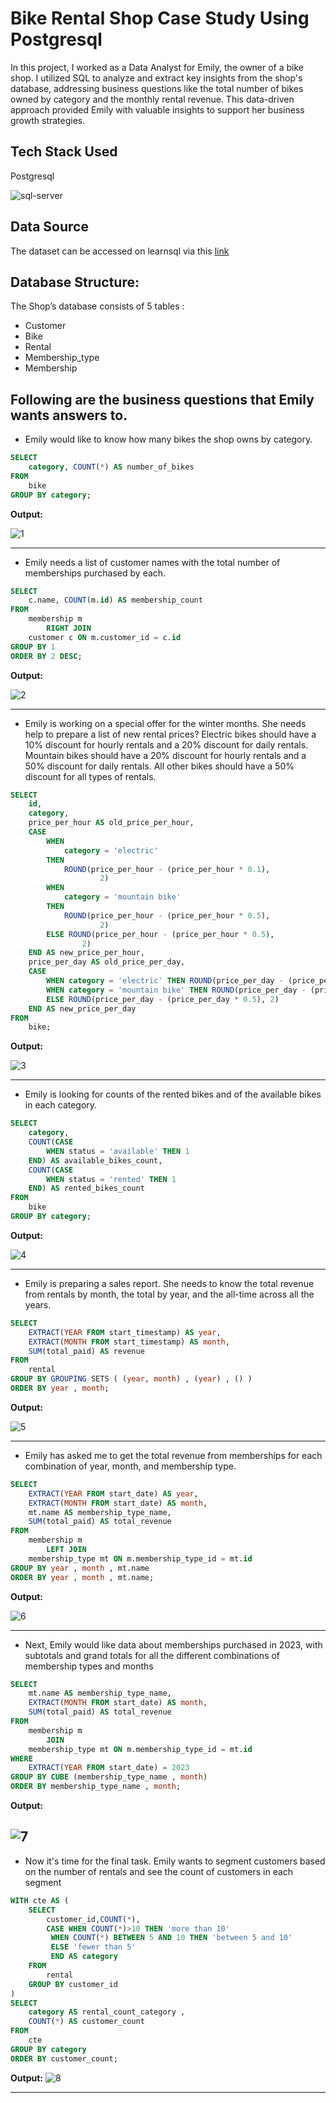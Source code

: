 
# Bike Rental Shop Case Study Using Postgresql

In this project, I worked as a Data Analyst for Emily, the owner of a bike shop. I utilized SQL to analyze and extract key insights from the shop's database, addressing business questions like the total number of bikes owned by category and the monthly rental revenue. This data-driven approach provided Emily with valuable insights to support her business growth strategies.

## Tech Stack Used 

Postgresql

![sql-server](https://github.com/user-attachments/assets/459cb5aa-236a-4aaa-b29a-41b648e446fa)

## Data Source
The dataset can be accessed on learnsql via this [link](https://learnsql.com/log-in/?redirect=/course/2023-advanced-sql-practice-challenges/november-challenge/introduction/introduction/)

## Database Structure:
The Shop’s database consists of 5 tables :
- Customer
- Bike
- Rental
- Membership_type
- Membership

## Following are the business questions that Emily wants answers to. 
- Emily would like to know how many bikes the shop owns by category. 
```sql
SELECT 
    category, COUNT(*) AS number_of_bikes
FROM
    bike
GROUP BY category;

```
**Output:**

![1](https://github.com/user-attachments/assets/ea6e5e97-eadf-45ab-8c97-3bab89155424)

------------------------------------------------------ 

- Emily needs a list of customer names with the total number of memberships purchased by each.

```sql
SELECT 
    c.name, COUNT(m.id) AS membership_count
FROM
    membership m
        RIGHT JOIN
    customer c ON m.customer_id = c.id
GROUP BY 1
ORDER BY 2 DESC;
```
**Output:**

![2](https://github.com/user-attachments/assets/ca84e559-62d1-4a28-9892-2a679a019c11)

------------------------------------------------------ 

- Emily is working on a special offer for the winter months. She needs help to prepare a list of new rental prices?
Electric bikes should have a 10% discount for hourly rentals and a 20% discount for daily rentals. Mountain bikes should have a 20% discount for hourly rentals and a 
50% discount for daily rentals. All other bikes should have a 50% discount for all types of rentals.


```sql
SELECT 
    id,
    category,
    price_per_hour AS old_price_per_hour,
    CASE
        WHEN
            category = 'electric'
        THEN
            ROUND(price_per_hour - (price_per_hour * 0.1),
                    2)
        WHEN
            category = 'mountain bike'
        THEN
            ROUND(price_per_hour - (price_per_hour * 0.5),
                    2)
        ELSE ROUND(price_per_hour - (price_per_hour * 0.5),
                2)
    END AS new_price_per_hour,
    price_per_day AS old_price_per_day,
    CASE
        WHEN category = 'electric' THEN ROUND(price_per_day - (price_per_day * 0.1), 2)
        WHEN category = 'mountain bike' THEN ROUND(price_per_day - (price_per_day * 0.5), 2)
        ELSE ROUND(price_per_day - (price_per_day * 0.5), 2)
    END AS new_price_per_day
FROM
    bike;
```            
**Output:**

![3](https://github.com/user-attachments/assets/649eab7d-d147-4963-9fa2-6a61c0af7b3d)

------------------------------------------------------ 

- Emily is looking for counts of the rented bikes and of the available bikes in each category.


```sql 
SELECT 
    category,
    COUNT(CASE
        WHEN status = 'available' THEN 1
    END) AS available_bikes_count,
    COUNT(CASE
        WHEN status = 'rented' THEN 1
    END) AS rented_bikes_count
FROM
    bike
GROUP BY category;
```  
**Output:**

![4](https://github.com/user-attachments/assets/9f3041d4-c916-4525-9fa0-14cb74eaca95)

------------------------------------------------------ 
- Emily is preparing a sales report. She needs to know the total revenue from rentals by month, the total by year, and the all-time across all the years. 
```sql 
SELECT 
    EXTRACT(YEAR FROM start_timestamp) AS year,
    EXTRACT(MONTH FROM start_timestamp) AS month,
    SUM(total_paid) AS revenue
FROM
    rental
GROUP BY GROUPING SETS ( (year, month) , (year) , () )
ORDER BY year , month;
```
**Output:**

![5](https://github.com/user-attachments/assets/96e3ad3a-603f-4a91-bae5-9b6285747d4f)

------------------------------------------------------ 

-  Emily has asked me to get the total revenue from memberships for each combination of year, month, and membership type.


```sql
SELECT 
    EXTRACT(YEAR FROM start_date) AS year,
    EXTRACT(MONTH FROM start_date) AS month,
    mt.name AS membership_type_name,
    SUM(total_paid) AS total_revenue
FROM
    membership m
        LEFT JOIN
    membership_type mt ON m.membership_type_id = mt.id
GROUP BY year , month , mt.name
ORDER BY year , month , mt.name;
```
**Output:**

![6](https://github.com/user-attachments/assets/2bcf675b-f7dd-4104-b480-a74bd3d8ddf5)

------------------------------------------------------ 

- Next, Emily would like data about memberships purchased in 2023, with subtotals and grand totals for all the different combinations of membership types and months


```sql
SELECT 
    mt.name AS membership_type_name,
    EXTRACT(MONTH FROM start_date) AS month,
    SUM(total_paid) AS total_revenue
FROM
    membership m
        JOIN
    membership_type mt ON m.membership_type_id = mt.id
WHERE
    EXTRACT(YEAR FROM start_date) = 2023
GROUP BY CUBE (membership_type_name , month)
ORDER BY membership_type_name , month;
```
**Output:**

![7](https://github.com/user-attachments/assets/595630f6-9182-43db-a4f3-ac5987b53be2)
------------------------------------------------------ 

- Now it's time for the final task.
Emily wants to segment customers based on the number of rentals and see the count of customers in 
each segment

```sql
WITH cte AS (
	SELECT 
		customer_id,COUNT(*),
		CASE WHEN COUNT(*)>10 THEN 'more than 10' 
		 WHEN COUNT(*) BETWEEN 5 AND 10 THEN 'between 5 and 10'
		 ELSE 'fewer than 5' 
		 END AS category
	FROM 
		rental 
	GROUP BY customer_id
)
SELECT 
	category AS rental_count_category ,
    COUNT(*) AS customer_count 
FROM 
	cte 
GROUP BY category
ORDER BY customer_count;

```
**Output:**
![8](https://github.com/user-attachments/assets/ae7a4d15-6f02-449b-a8cd-2062251d6800)

------------------------------------------------------


